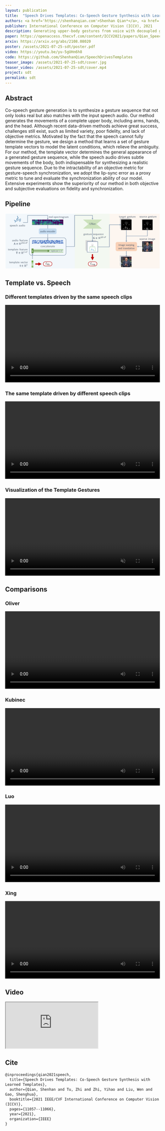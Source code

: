 ```yaml
---
layout: publication
title:  "Speech Drives Templates: Co-Speech Gesture Synthesis with Learned Templates"
authors: <a href='https://shenhanqian.com'>Shenhan Qian*</a>, <a href='http://zhi-tu.com'>Zhi Tu*</a>, Yihao Zhi*, <a href='https://scholar.google.com/citations?user=A6K6bkoAAAAJ'>Wen Liu</a>, <a href='https://sist.shanghaitech.edu.cn/sist_en/2020/0814/c7582a54772/page.htm'>Shenghua Gao</a>
publisher: International Conference on Computer Vision (ICCV), 2021
description: Generating upper-body gestures from voice with decoupled gesture styles and voice-compatible movements.
paper: https://openaccess.thecvf.com/content/ICCV2021/papers/Qian_Speech_Drives_Templates_Co-Speech_Gesture_Synthesis_With_Learned_Templates_ICCV_2021_paper.pdf
arxiv: https://arxiv.org/abs/2108.08020
poster: /assets/2021-07-25-sdt/poster.pdf
video: https://youtu.be/yu-5gUHn6h8
code: https://github.com/ShenhanQian/SpeechDrivesTemplates
teaser_image: /assets/2021-07-25-sdt/cover.jpg
teaser_video: /assets/2021-07-25-sdt/cover.mp4
project: sdt
permalink: sdt
---
```



## Abstract

Co-speech gesture generation is to synthesize a gesture sequence that not only looks real but also matches with the input speech audio. Our method generates the movements of a complete upper body, including arms, hands, and the head. Although recent data-driven methods achieve great success, challenges still exist, such as limited variety, poor fidelity, and lack of objective metrics. Motivated by the fact that the speech cannot fully determine the gesture, we design a method that learns a set of gesture template vectors to model the latent conditions, which relieve the ambiguity. For our method, the template vector determines the general appearance of a generated gesture sequence, while the speech audio drives subtle movements of the body, both indispensable for synthesizing a realistic gesture sequence. Due to the intractability of an objective metric for gesture-speech synchronization, we adopt the lip-sync error as a proxy metric to tune and evaluate the synchronization ability of our model. Extensive experiments show the superiority of our method in both objective and subjective evaluations on fidelity and synchronization.

## Pipeline

![pipeline](/assets/2021-07-25-sdt/pipeline.jpg)

## Template vs. Speech

### Different templates driven by the same speech clips
<video controls width="100%">
  <source src="/assets/2021-07-25-sdt/varying-template.mp4" type="video/mp4">
</video>

### The same template driven by different speech clips
<video controls width="100%">
  <source src="/assets/2021-07-25-sdt/varying-speech.mp4" type="video/mp4">
</video>

### Visualization of the Template Gestures
<video autoplay loop muted controls width="100%">
  <source src="/assets/2021-07-25-sdt/template-gestures.mp4" type="video/mp4">
</video>

## Comparisons
### Oliver
<video controls width="100%">
  <source src="/assets/2021-07-25-sdt/comparison-oliver.mp4" type="video/mp4">
</video>

### Kubinec
<video controls width="100%">
  <source src="/assets/2021-07-25-sdt/comparison-kubinec.mp4" type="video/mp4">
</video>

### Luo
<video controls width="100%">
  <source src="/assets/2021-07-25-sdt/comparison-luo.mp4" type="video/mp4">
</video>

### Xing
<video controls width="100%">
  <source src="/assets/2021-07-25-sdt/comparison-xing.mp4" type="video/mp4">
</video>

## Video

<div class="video-container">
    <iframe class="video" allow="autoplay; encrypted-media" allowfullscreen
        src="https://www.youtube.com/embed/yu-5gUHn6h8">
    </iframe>
</div>

## Cite

```
@inproceedings{qian2021speech,
  title={Speech Drives Templates: Co-Speech Gesture Synthesis with Learned Templates},
  author={Qian, Shenhan and Tu, Zhi and Zhi, Yihao and Liu, Wen and Gao, Shenghua},
  booktitle={2021 IEEE/CVF International Conference on Computer Vision (ICCV)},
  pages={11057--11066},
  year={2021},
  organization={IEEE}
}
```
